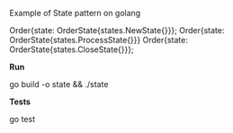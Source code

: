 Example of State pattern on golang

Order{state: OrderState{states.NewState{}}};
Order{state: OrderState{states.ProcessState{}}}
Order{state: OrderState{states.CloseState{}}};

**Run**

go build -o state && ./state

**Tests**

go test